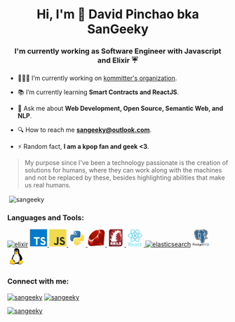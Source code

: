 <h1 align="center">Hi, I'm 🤞 David Pinchao bka SanGeeky</h1>
<h3 align="center">I'm currently working as Software Engineer with Javascript and Elixir ☔</h3>


- 👨🏽‍💻 I’m currently working on [kommitter's organization](https://github.com/kommitters).

- 📚 I’m currently learning **Smart Contracts and ReactJS**.

- 👀 Ask me about **Web Development, Open Source, Semantic Web, and NLP**.

- 🔍 How to reach me **sangeeky@outlook.com**.

- ⚡ Random fact, **I am a kpop fan and geek <3**.

> My purpose since I've been a technology passionate is the creation of solutions for humans, where they can work along with the machines and not be replaced by these, besides highlighting abilities that make us real humans.

<p>&nbsp;<img align="center" src="https://github-readme-stats.vercel.app/api?username=sangeeky&show_icons=true&locale=en" alt="sangeeky" /></p>

<h3 align="left">Languages and Tools:</h3>
<p align="left">
<a href="https://elixir-lang.org" target="_blank" rel="noreferrer"><img src="https://www.vectorlogo.zone/logos/elixir-lang/elixir-lang-icon.svg" alt="elixir" width="40" height="40" /></a>
<a href="https://www.typescriptlang.org/" target="_blank" rel="noreferrer"> <img src="https://raw.githubusercontent.com/devicons/devicon/master/icons/typescript/typescript-original.svg" alt="typescript" width="40" height="40" /> </a>  
<a href="https://developer.mozilla.org/en-US/docs/Web/JavaScript" target="_blank" rel="noreferrer"><img src="https://raw.githubusercontent.com/devicons/devicon/master/icons/javascript/javascript-original.svg" alt="javascript" width="40" height="40" /> </a>
<a href="https://www.python.org" target="_blank" rel="noreferrer"> <img src="https://raw.githubusercontent.com/devicons/devicon/master/icons/python/python-original.svg" alt="python" width="40" height="40" /> </a>
<a href="https://www.ruby-lang.org/en/" target="_blank" rel="noreferrer"> <img src="https://raw.githubusercontent.com/devicons/devicon/master/icons/ruby/ruby-original.svg" alt="ruby" width="40" height="40" /> </a>
<a href="https://rubyonrails.org" target="_blank" rel="noreferrer"> <img src="https://raw.githubusercontent.com/devicons/devicon/master/icons/rails/rails-original-wordmark.svg" alt="rails" width="40" height="40" /> </a>
<a href="https://reactjs.org/" target="_blank" rel="noreferrer"> <img src="https://raw.githubusercontent.com/devicons/devicon/master/icons/react/react-original-wordmark.svg" alt="react" width="40" height="40" /> </a>
<a href="https://www.elastic.co" target="_blank" rel="noreferrer"><img src="https://www.vectorlogo.zone/logos/elastic/elastic-icon.svg" alt="elasticsearch" width="40" height="40"/></a>
<a href="https://www.postgresql.org" target="_blank" rel="noreferrer"> <img src="https://raw.githubusercontent.com/devicons/devicon/master/icons/postgresql/postgresql-original-wordmark.svg" alt="postgresql" width="40" height="40" /> </a>
<a href="https://www.linux.org/" target="_blank" rel="noreferrer"> <img src="https://raw.githubusercontent.com/devicons/devicon/master/icons/linux/linux-original.svg" alt="linux" width="40" height="40" /> </a>
</p>

<h3 align="left">Connect with me:</h3>
<p align="left">
<a href="https://linkedin.com/in/sangeeky" target="blank"><img align="center" src="https://raw.githubusercontent.com/rahuldkjain/github-profile-readme-generator/master/src/images/icons/Social/linked-in-alt.svg" alt="sangeeky" height="30" width="40" /></a>
<a href="https://dev.to/sangeeky" target="blank"><img align="center" src="https://raw.githubusercontent.com/rahuldkjain/github-profile-readme-generator/master/src/images/icons/Social/devto.svg" alt="sangeeky" height="30" width="40" /></a>
<p align="left"> <a href="https://twitter.com/sangeeky" target="blank"><img src="https://img.shields.io/twitter/follow/sangeeky?logo=twitter&style=for-the-badge" alt="sangeeky" /></a></p>
</p>

